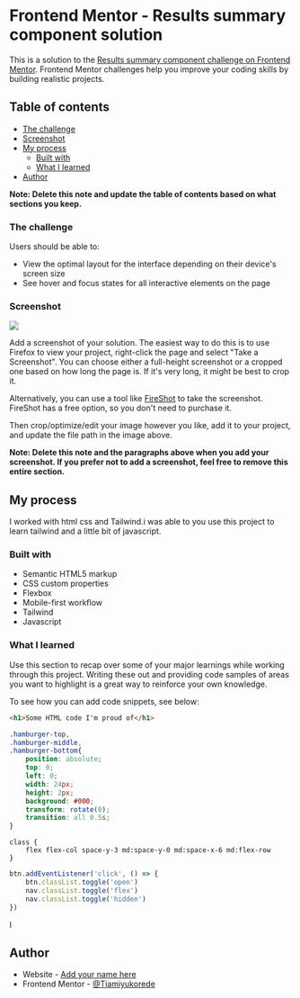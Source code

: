 # Frontend Mentor - Results summary component solution

This is a solution to the [Results summary component challenge on Frontend Mentor](https://www.frontendmentor.io/challenges/results-summary-component-CE_K6s0maV). Frontend Mentor challenges help you improve your coding skills by building realistic projects. 

## Table of contents

  - [The challenge](#The-challenge)
  - [Screenshot](#screenshot)
- [My process](#my-process)
  - [Built with](#built-with)
  - [What I learned](#what-i-learned)
- [Author](#author)


**Note: Delete this note and update the table of contents based on what sections you keep.**


### The challenge

Users should be able to:

- View the optimal layout for the interface depending on their device's screen size
- See hover and focus states for all interactive elements on the page

### Screenshot

![](./screenshot.jpg)

Add a screenshot of your solution. The easiest way to do this is to use Firefox to view your project, right-click the page and select "Take a Screenshot". You can choose either a full-height screenshot or a cropped one based on how long the page is. If it's very long, it might be best to crop it.

Alternatively, you can use a tool like [FireShot](https://getfireshot.com/) to take the screenshot. FireShot has a free option, so you don't need to purchase it. 

Then crop/optimize/edit your image however you like, add it to your project, and update the file path in the image above.

**Note: Delete this note and the paragraphs above when you add your screenshot. If you prefer not to add a screenshot, feel free to remove this entire section.**


## My process
I worked with html css and Tailwind.i was able to you use this project to learn tailwind and a little bit of javascript.

### Built with

- Semantic HTML5 markup
- CSS custom properties
- Flexbox
- Mobile-first workflow
- Tailwind
- Javascript



### What I learned

Use this section to recap over some of your major learnings while working through this project. Writing these out and providing code samples of areas you want to highlight is a great way to reinforce your own knowledge.

To see how you can add code snippets, see below:

```html
<h1>Some HTML code I'm proud of</h1>
```
```css
.hamburger-top,
.hamburger-middle,
.hamburger-bottom{
    position: absolute;
    top: 0;
    left: 0;
    width: 24px;
    height: 2px;
    background: #000;
    transform: rotate(0);
    transition: all 0.5s;
}

```
```Tailwind
class {
    flex flex-col space-y-3 md:space-y-0 md:space-x-6 md:flex-row
}

```
```js
btn.addEventListener('click', () => {
    btn.classList.toggle('open')
    nav.classList.toggle('flex')
    nav.classList.toggle('hidden')
})
```

I





## Author

- Website - [Add your name here](https://www.your-site.com)
- Frontend Mentor - [@Tiamiyukorede](https://www.frontendmentor.io/profile/Tiamiyukorede)


